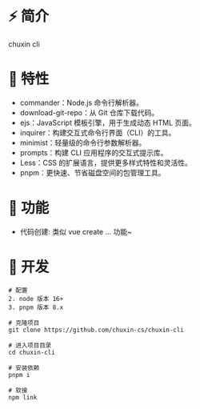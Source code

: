# ⚡ 简介

chuxin cli

# 🌱 特性

- commander：Node.js 命令行解析器。
- download-git-repo：从 Git 仓库下载代码。
- ejs：JavaScript 模板引擎，用于生成动态 HTML 页面。
- inquirer：构建交互式命令行界面（CLI）的工具。
- minimist：轻量级的命令行参数解析器。
- prompts：构建 CLI 应用程序的交互式提示库。
- Less：CSS 的扩展语言，提供更多样式特性和灵活性。
- pnpm：更快速、节省磁盘空间的包管理工具。

# 🍰 功能

- 代码创建: 类似 vue create ... 功能~

# 🚀 开发

```shell
# 配置
2. node 版本 16+
3. pnpm 版本 8.x

# 克隆项目
git clone https://github.com/chuxin-cs/chuxin-cli

# 进入项目目录
cd chuxin-cli

# 安装依赖
pnpm i

# 软接
npm link
```
